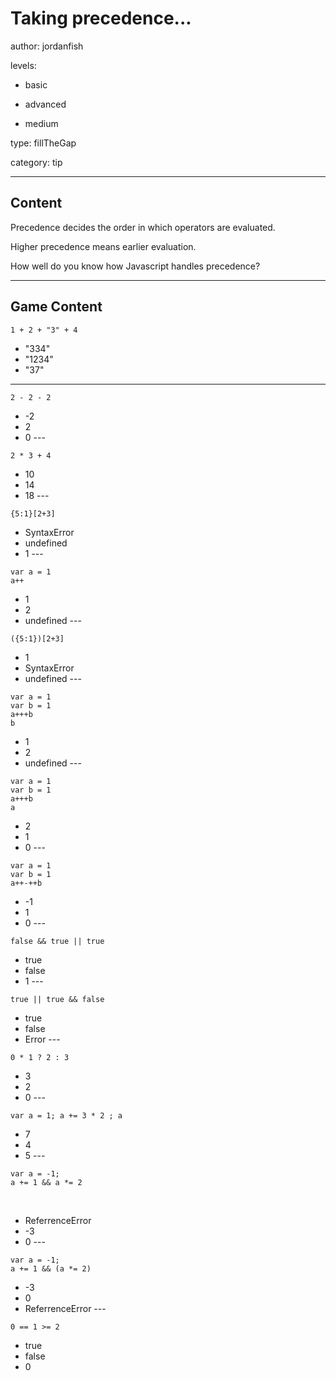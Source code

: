 # Taking precedence...
author: jordanfish

levels:

  - basic

  - advanced

  - medium

type: fillTheGap

category: tip

---
## Content

Precedence decides the order in which operators are evaluated. 

Higher precedence means earlier evaluation.

How well do you know how Javascript handles precedence?

---
## Game Content

```
1 + 2 + "3" + 4
```
* "334"
* "1234"
* "37"
---
```
2 - 2 - 2
```
* -2
* 2
* 0
​---
```
2 * 3 + 4
```
* 10
* 14
* 18
​---
```
{5:1}[2+3]
```
* SyntaxError
* undefined
* 1
​---
```
var a = 1
a++
```
* 1
* 2
* undefined
​---
```
({5:1})[2+3]
```
* 1
* SyntaxError
* undefined
​---
```
var a = 1
var b = 1
a+++b
b
```
* 1
* 2
* undefined
​---
```
var a = 1
var b = 1
a+++b
a
```
* 2
* 1
* 0
---​
```
var a = 1
var b = 1
a++-++b
```
* -1
* 1
* 0
​---
```
false && true || true
```
* true
* false
* 1 
​---
```
true || true && false
```
* true
* false
* Error
​---
```
0 * 1 ? 2 : 3 
```
* 3
* 2
* 0
​---
```
var a = 1; a += 3 * 2 ; a 
```
* 7
* 4
* 5
​---
```
var a = -1;
a += 1 && a *= 2
```
​
* ReferrenceError
* -3
* 0
​---
```
var a = -1;
a += 1 && (a *= 2)
```
* -3
* 0
* ReferrenceError
​---
```
0 == 1 >= 2
```
* true
* false
* 0